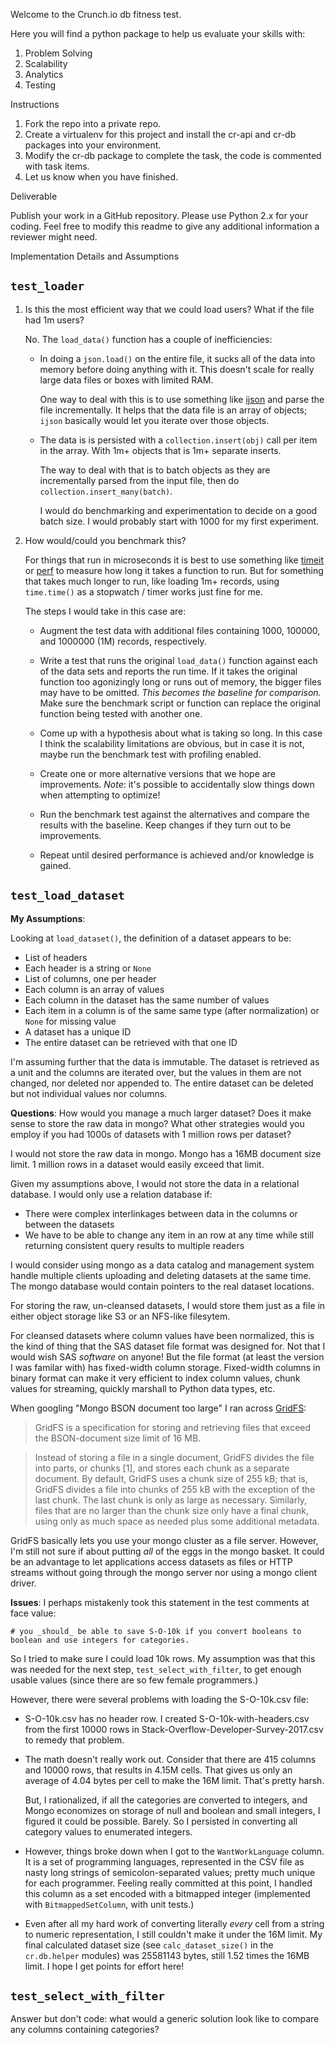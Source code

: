 Welcome to the Crunch.io db fitness test.

Here you will find a python package to help us evaluate your skills with:

1. Problem Solving
2. Scalability
3. Analytics
4. Testing

Instructions

1. Fork the repo into a private repo.
2. Create a virtualenv for this project and install the cr-api and cr-db packages into your environment.
3. Modify the cr-db package to complete the task, the code is commented with task items.
4. Let us know when you have finished.

Deliverable

Publish your work in a GitHub repository.  Please use Python 2.x for your coding.  Feel free to modify this 
readme to give any additional information a reviewer might need.

Implementation Details and Assumptions

## ``test_loader``

 1. Is this the most efficient way that we could load users? What if the
    file had 1m users?

    No. The ``load_data()`` function has a couple of inefficiencies:

    -   In doing a ``json.load()`` on the entire file, it sucks all of the
        data into memory before doing anything with it. This doesn't scale
        for really large data files or boxes with limited RAM.

        One way to deal with this is to use something like
        [ijson](https://pypi.python.org/pypi/ijson) and parse the file
        incrementally. It helps that the data file is an array of objects;
        ``ijson`` basically would let you iterate over those objects.

    -   The data is is persisted with a ``collection.insert(obj)`` call per
        item in the array. With 1m+ objects that is 1m+ separate inserts.

        The way to deal with that is to batch objects as they are
        incrementally parsed from the input file, then do
        ``collection.insert_many(batch)``.

        I would do benchmarking and experimentation to decide on a good
        batch size. I would probably start with 1000 for my first
        experiment.

 2. How would/could you benchmark this?

    For things that run in microseconds it is best to use something like
    [timeit](https://docs.python.org/2.7/library/timeit.html#module-timeit)
    or [perf](https://perf.readthedocs.io/en/latest/api.html) to measure how
    long it takes a function to run.  But for something that takes much
    longer to run, like loading 1m+ records, using ``time.time()`` as a
    stopwatch / timer works just fine for me.

    The steps I would take in this case are:

    -   Augment the test data with additional files containing 1000, 100000,
        and 1000000 (1M) records, respectively.

    -   Write a test that runs the original ``load_data()`` function against
        each of the data sets and reports the run time. If it takes the
        original function too agonizingly long or runs out of memory, the
        bigger files may have to be omitted. *This becomes the baseline for
        comparison.* Make sure the benchmark script or function can replace
        the original function being tested with another one.

    -   Come up with a hypothesis about what is taking so long. In this case
        I think the scalability limitations are obvious, but in case it is
        not, maybe run the benchmark test with profiling enabled.

    -   Create one or more alternative versions that we hope are
        improvements. _Note_: it's possible to accidentally slow things down
        when attempting to optimize!

    -   Run the benchmark test against the alternatives and compare the
        results with the baseline. Keep changes if they turn out to be
        improvements.

    -   Repeat until desired performance is achieved and/or knowledge is
        gained.

## ``test_load_dataset``

**My Assumptions**:

Looking at ``load_dataset()``, the definition of a dataset appears to be:

- List of headers
- Each header is a string or ``None``
- List of columns, one per header
- Each column is an array of values
- Each column in the dataset has the same number of values
- Each item in a column is of the same same type (after normalization)
  or ``None`` for missing value
- A dataset has a unique ID
- The entire dataset can be retrieved with that one ID

I'm assuming further that the data is immutable. The dataset is retrieved as
a unit and the columns are iterated over, but the values in them are not
changed, nor deleted nor appended to. The entire dataset can be deleted but
not individual values nor columns.

**Questions**: How would you manage a much larger dataset?  Does it make
sense to store the raw data in mongo?  What other strategies would you
employ if you had 1000s of datasets with 1 million rows per dataset?

I would not store the raw data in mongo. Mongo has a 16MB document size
limit. 1 million rows in a dataset would easily exceed that limit.

Given my assumptions above, I would not store the data in a relational
database. I would only use a relation database if:

- There were complex interlinkages between data in the columns or between
  the datasets
- We have to be able to change any item in an row at any time while still
  returning consistent query results to multiple readers

I would consider using mongo as a data catalog and management system handle
multiple clients uploading and deleting datasets at the same time. The mongo
database would contain pointers to the real dataset locations.

For storing the raw, un-cleansed datasets, I would store them just as a file
in either object storage like S3 or an NFS-like filesytem.

For cleansed datasets where column values have been normalized, this is the
kind of thing that the SAS dataset file format was designed for. Not that I
would wish SAS *software* on anyone! But the file format (at least the
version I was familar with) has fixed-width column storage. Fixed-width
columns in binary format can make it very efficient to index column values,
chunk values for streaming, quickly marshall to Python data types, etc.

When googling "Mongo BSON document too large" I ran across
[GridFS](https://docs.mongodb.com/manual/core/gridfs/):

> GridFS is a specification for storing and retrieving files that exceed the
> BSON-document size limit of 16 MB.

> Instead of storing a file in a single document, GridFS divides the file
> into parts, or chunks [1], and stores each chunk as a separate document.
> By default, GridFS uses a chunk size of 255 kB; that is, GridFS divides a
> file into chunks of 255 kB with the exception of the last chunk. The last
> chunk is only as large as necessary. Similarly, files that are no larger
> than the chunk size only have a final chunk, using only as much space as
> needed plus some additional metadata.

GridFS basically lets you use your mongo cluster as a file server. However,
I'm still not sure if about putting *all* of the eggs in the mongo basket.
It could be an advantage to let applications access datasets as files or
HTTP streams without going through the mongo server nor using a mongo client
driver.

**Issues**: I perhaps mistakenly took this statement in the test comments at
face value:

    # you _should_ be able to save S-O-10k if you convert booleans to boolean and use integers for categories.

So I tried to make sure I could load 10k rows. My assumption was that this
was needed for the next step, ``test_select_with_filter``, to get enough
usable values (since there are so few female programmers.)

However, there were several problems with loading the S-O-10k.csv file:

-   S-O-10k.csv has no header row. I created S-O-10k-with-headers.csv from
    the first 10000 rows in Stack-Overflow-Developer-Survey-2017.csv to
    remedy that problem.

-   The math doesn't really work out. Consider that there are 415 columns
    and 10000 rows, that results in 4.15M cells. That gives us only an
    average of 4.04 bytes per cell to make the 16M limit. That's pretty
    harsh.
  
    But, I rationalized, if all the categories are converted to integers,
    and Mongo economizes on storage of null and boolean and small integers,
    I figured it could be possible. Barely. So I persisted in converting all
    category values to enumerated integers.

-   However, things broke down when I got to the ``WantWorkLanguage``
    column.  It is a set of programming languages, represented in the CSV
    file as nasty long strings of semicolon-separated values; pretty much
    unique for each programmer. Feeling really committed at this point, I
    handled this column as a set encoded with a bitmapped integer
    (implemented with ``BitmappedSetColumn``, with unit tests.)

-   Even after all my hard work of converting literally *every* cell from a
    string to numeric representation, I still couldn't make it under the 16M
    limit. My final calculated dataset size (see ``calc_dataset_size()`` in
    the ``cr.db.helper`` modules) was 25581143 bytes, still 1.52 times the
    16MB limit. I hope I get points for effort here!

## ``test_select_with_filter``

Answer but don't code: what would a generic solution look like to compare
any columns containing categories?


